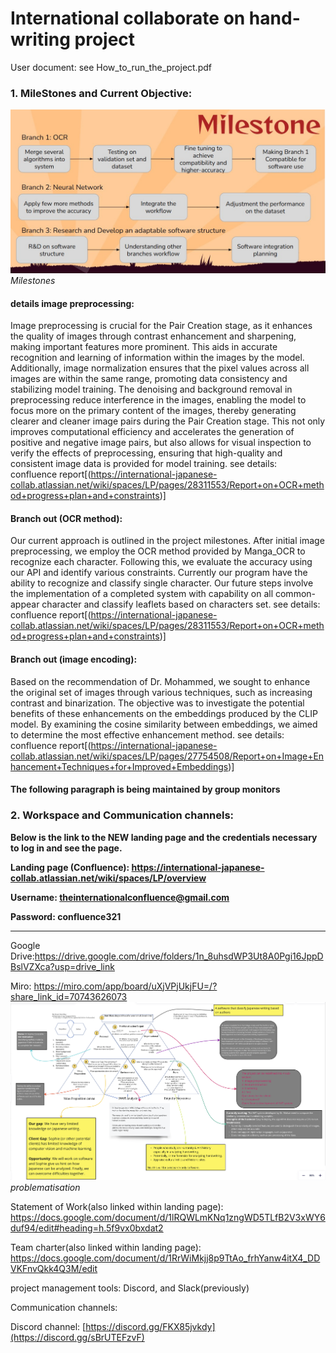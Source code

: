 # International collaborate on hand-writing project

User document: see How_to_run_the_project.pdf

### 1. MileStones and Current Objective:

![Milestones](README_RESOURCES/2024S2_milestone.jpg)*Milestones*

#### details image preprocessing: 

Image preprocessing is crucial for the Pair Creation stage, as it enhances the quality of images through contrast enhancement and sharpening, making important features more prominent. This aids in accurate recognition and learning of information within the images by the model. Additionally, image normalization ensures that the pixel values across all images are within the same range, promoting data consistency and stabilizing model training. The denoising and background removal in preprocessing reduce interference in the images, enabling the model to focus more on the primary content of the images, thereby generating clearer and cleaner image pairs during the Pair Creation stage. This not only improves computational efficiency and accelerates the generation of positive and negative image pairs, but also allows for visual inspection to verify the effects of preprocessing, ensuring that high-quality and consistent image data is provided for model training.
see details: confluence report[(https://international-japanese-collab.atlassian.net/wiki/spaces/LP/pages/28311553/Report+on+OCR+method+progress+plan+and+constraints)]


#### Branch out (OCR method):
Our current approach is outlined in the project milestones. After initial image preprocessing, we employ the OCR method provided by Manga_OCR to recognize each character. Following this, we evaluate the accuracy using our API and identify various constraints. Currently our program have the ability to recognize and classify single character. Our future steps involve the implementation of a completed system with capability on all common-appear character and classify leaflets based on characters set. 
see details: confluence report[(https://international-japanese-collab.atlassian.net/wiki/spaces/LP/pages/28311553/Report+on+OCR+method+progress+plan+and+constraints)]


#### Branch out (image encoding):
Based on the recommendation of Dr. Mohammed, we sought to enhance the original set of images through various techniques, such as increasing contrast and binarization. The objective was to investigate the potential benefits of these enhancements on the embeddings produced by the CLIP model. By examining the cosine similarity between embeddings, we aimed to determine the most effective enhancement method.
see details: confluence report[(https://international-japanese-collab.atlassian.net/wiki/spaces/LP/pages/27754508/Report+on+Image+Enhancement+Techniques+for+Improved+Embeddings)]


#### The following paragraph is being maintained by group monitors
### 2. Workspace and Communication channels:

**Below is the link to the NEW landing page and the credentials necessary to log in and see the page.**

**Landing page (Confluence): https://international-japanese-collab.atlassian.net/wiki/spaces/LP/overview**

**Username: theinternationalconfluence@gmail.com**

**Password: confluence321**

-----------------
Google Drive:https://drive.google.com/drive/folders/1n_8uhsdWP3Ut8A0Pgi16JppDBslVZXca?usp=drive_link

Miro: https://miro.com/app/board/uXjVPjUkjFU=/?share_link_id=70743626073
![Problematisation](README_RESOURCES/problematisation.png)*problematisation*
 
Statement of Work(also linked within landing page): https://docs.google.com/document/d/1lRQWLmKNq1zngWD5TLfB2V3xWY6duf94/edit#heading=h.5f9vx0bxdat2
 

Team charter(also linked within landing page): https://docs.google.com/document/d/1RrWiMkjj8p9TtAo_frhYanw4itX4_DDVKFnvQkk4Q3M/edit

project management tools: Discord, and Slack(previously)
 
Communication channels: 

Discord channel: [https://discord.gg/FKX85jvkdy](https://discord.gg/sBrUTEFzvF) 

